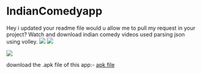 # IndianComedyapp
Hey i updated your readme file would u allow me to pull my request in your project?
Watch and download indian comedy videos 
used parsing json using volley.
<img src="https://github.com/vikashumain/IndianComedyapp/blob/master/Screenshot_2017-02-26-20-35-44.png">
<img src="https://github.com/vikashumain/IndianComedyapp/blob/master/Screenshot_2017-02-26-20-35-55.png">

<img src="https://github.com/vikashumain/IndianComedyapp/blob/master/Screenshot_2017-02-26-20-36-20.png">




download the .apk file of this app:-
<a href="https://github.com/vikashumain/IndianComedyapp/blob/master/app-release.apk">apk file</a>
